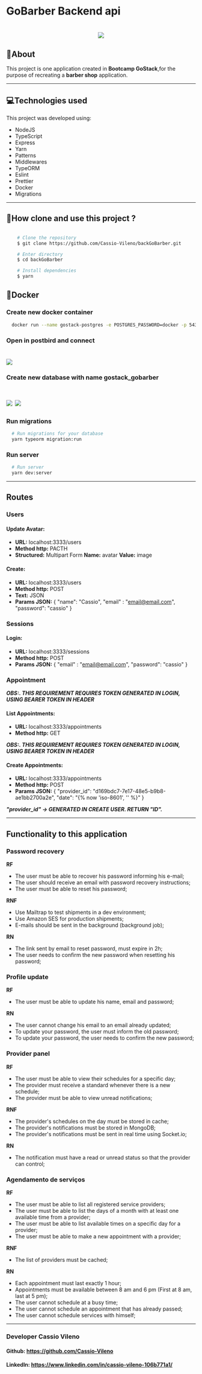 # GoBarber Backend api

<h1 align="center">
    <img src="./tmp/gobarber_background2.png">
</h1>


## 📑About
This project is one application created in **Bootcamp GoStack**,for the purpose of recreating a **barber shop** application.

---

## 💻Technologies used

This project was developed using:

- NodeJS
- TypeScript
- Express
- Yarn
- Patterns
- Middlewares
- TypeORM
- Eslint
- Prettier
- Docker
- Migrations

---

## 💾How clone and use this project ?

```bash

    # Clone the repository
    $ git clone https://github.com/Cassio-Vileno/backGoBarber.git

    # Enter directory
    $ cd backGoBarber

    # Install dependencies
    $ yarn

```

## 🐳Docker

  ### Create new docker container

  ```bash
    docker run --name gostack-postgres -e POSTGRES_PASSWORD=docker -p 5432:5432 -d postgres
  ```

  ### Open in postbird and connect
  <h1 align="left">
    <img src="./tmp/postbird.png">
  </h1>

  ### Create new database with name gostack_gobarber
  <h1 align="left">
    <img src="./tmp/postbird2.png">
    <img src="./tmp/postbird3.png">
  </h1>

  ### Run migrations
  ```bash
    # Run migrations for your database
    yarn typeorm migration:run
  ```
  ### Run server
  ```bash
    # Run server
    yarn dev:server
  ```
---

## Routes
  ### Users
  #### Update Avatar:
  - **URL:** localhost:3333/users
  - **Method http:** PACTH
  - **Structured:** Multipart Form **Name:** avatar **Value:** image
  #### Create:
  - **URL:** localhost:3333/users
  - **Method http:** POST
  - **Text:** JSON
  - **Params JSON:** {
      "name": "Cassio",
      "email" : "email@email.com",
      "password": "cassio"
    }

  ### Sessions
  #### Login:
  - **URL:** localhost:3333/sessions
  - **Method http:** POST
  - **Params JSON:** {
    "email" : "email@email.com",
    "password": "cassio"
  }

  ### Appointment
  ***OBS:. THIS REQUIREMENT REQUIRES TOKEN GENERATED IN LOGIN, USING BEARER TOKEN IN HEADER***
  #### List Appointments:
  - **URL:** localhost:3333/appointments
  - **Method http:** GET

  ***OBS:. THIS REQUIREMENT REQUIRES TOKEN GENERATED IN LOGIN, USING BEARER TOKEN IN HEADER***

  #### Create Appointments:
  - **URL:** localhost:3333/appointments
  - **Method http:** POST
  - **Params JSON:** {
    "provider_id": "d169bdc7-7e17-48e5-b9b8-ae1bb2700a2e",
    "date": "{% now 'iso-8601', '' %}"
  }

  ***"provider_id" -> GENERATED IN CREATE USER. RETURN "ID".***

---

## Functionality to this application
### **Password recovery**
  **RF**
  - The user must be able to recover his password informing his e-mail;
  - The user should receive an email with password recovery instructions;
  - The user must be able to reset his password;

  **RNF**
  - Use Mailtrap to test shipments in a dev environment;
  - Use Amazon SES for production shipments;
  - E-mails should be sent in the background (background job);


  **RN**
  - The link sent by email to reset password, must expire in 2h;
  - The user needs to confirm the new password when resetting his password;
    
### **Profile update**
  **RF**
  
  - The user must be able to update his name, email and password;


  **RN**

  - The user cannot change his email to an email already updated;
  - To update your password, the user must inform the old password;
  - To update your password, the user needs to confirm the new password;
  
### **Provider panel**
  **RF**
  
  - The user must be able to view their schedules for a specific day;
  - The provider must receive a standard whenever there is a new schedule;
  - The provider must be able to view unread notifications;

  **RNF**
  
  - The provider's schedules on the day must be stored in cache;
  - The provider's notifications must be stored in MongoDB;
  - The provider's notifications must be sent in real time using Socket.io;
  
  
  **RN**

  - The notification must have a read or unread status so that the provider can control;
  
### **Agendamento de serviços**

  **RF**
  
  - The user must be able to list all registered service providers;
  - The user must be able to list the days of a month with at least one available time from a provider;
  - The user must be able to list available times on a specific day for a provider;
  - The user must be able to make a new appointment with a provider;

  **RNF**

  - The list of providers must be cached;

  **RN**

  - Each appointment must last exactly 1 hour;
  - Appointments must be available between 8 am and 6 pm (First at 8 am, last at 5 pm);
  - The user cannot schedule at a busy time;
  - The user cannot schedule an appointment that has already passed;
  - The user cannot schedule services with himself;

---
### **Developer Cassio Vileno**
#### Github: https://github.com/Cassio-Vileno
#### LinkedIn: https://www.linkedin.com/in/cassio-vileno-106b771a1/
